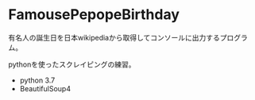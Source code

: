 # FamousePepopeBirthday
有名人の誕生日を日本wikipediaから取得してコンソールに出力するプログラム。

pythonを使ったスクレイピングの練習。
* python 3.7
* BeautifulSoup4
